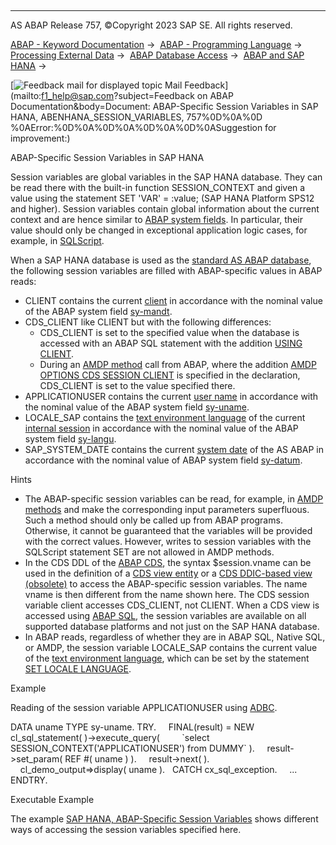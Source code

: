   

* * *

AS ABAP Release 757, ©Copyright 2023 SAP SE. All rights reserved.

[ABAP - Keyword Documentation](javascript:call_link\('abenabap.htm'\)) →  [ABAP - Programming Language](javascript:call_link\('abenabap_reference.htm'\)) →  [Processing External Data](javascript:call_link\('abenabap_language_external_data.htm'\)) →  [ABAP Database Access](javascript:call_link\('abendb_access.htm'\)) →  [ABAP and SAP HANA](javascript:call_link\('abenabap_hana.htm'\)) → 

 [![](Mail.gif?object=Mail.gif&sap-language=EN "Feedback mail for displayed topic") Mail Feedback](mailto:f1_help@sap.com?subject=Feedback on ABAP Documentation&body=Document: ABAP-Specific Session Variables in SAP HANA, ABENHANA_SESSION_VARIABLES, 757%0D%0A%0D
%0AError:%0D%0A%0D%0A%0D%0A%0D%0ASuggestion for improvement:)

ABAP-Specific Session Variables in SAP HANA

Session variables are global variables in the SAP HANA database. They can be read there with the built-in function SESSION\_CONTEXT and given a value using the statement SET 'VAR' = :value; (SAP HANA Platform SPS12 and higher). Session variables contain global information about the current context and are hence similar to [ABAP system fields](javascript:call_link\('abensystem_field_glosry.htm'\) "Glossary Entry"). In particular, their value should only be changed in exceptional application logic cases, for example, in [SQLScript](javascript:call_link\('abensql_script_glosry.htm'\) "Glossary Entry").

When a SAP HANA database is used as the [standard AS ABAP database](javascript:call_link\('abenstandard_db_glosry.htm'\) "Glossary Entry"), the following session variables are filled with ABAP-specific values in ABAP reads:

-   CLIENT contains the current [client](javascript:call_link\('abenclient_glosry.htm'\) "Glossary Entry") in accordance with the nominal value of the ABAP system field [sy-mandt](javascript:call_link\('abensystem_fields.htm'\)).
-   CDS\_CLIENT like CLIENT but with the following differences:
    -   CDS\_CLIENT is set to the specified value when the database is accessed with an ABAP SQL statement with the addition [USING CLIENT](javascript:call_link\('abapselect_client.htm'\)).
    -   During an [AMDP method](javascript:call_link\('abenamdp_method_glosry.htm'\) "Glossary Entry") call from ABAP, where the addition [AMDP OPTIONS CDS SESSION CLIENT](javascript:call_link\('abapmethods_amdp_options.htm'\)) is specified in the declaration, CDS\_CLIENT is set to the value specified there.
-   APPLICATIONUSER contains the current [user name](javascript:call_link\('abenuser_name_glosry.htm'\) "Glossary Entry") in accordance with the nominal value of the ABAP system field [sy-uname](javascript:call_link\('abensystem_fields.htm'\)).
-   LOCALE\_SAP contains the [text environment language](javascript:call_link\('abentext_env_langu_glosry.htm'\) "Glossary Entry") of the current [internal session](javascript:call_link\('abeninternal_session_glosry.htm'\) "Glossary Entry") in accordance with the nominal value of the ABAP system field [sy-langu](javascript:call_link\('abensystem_fields.htm'\)).
-   SAP\_SYSTEM\_DATE contains the current [system date](javascript:call_link\('abensystem_date_glosry.htm'\) "Glossary Entry") of the AS ABAP in accordance with the nominal value of ABAP system field [sy-datum](javascript:call_link\('abensystem_fields.htm'\)).

Hints

-   The ABAP-specific session variables can be read, for example, in [AMDP methods](javascript:call_link\('abenamdp_hdb_sqlscript.htm'\)) and make the corresponding input parameters superfluous. Such a method should only be called up from ABAP programs. Otherwise, it cannot be guaranteed that the variables will be provided with the correct values. However, writes to session variables with the SQLScript statement SET are not allowed in AMDP methods.
-   In the CDS DDL of the [ABAP CDS](javascript:call_link\('abenabap_cds_glosry.htm'\) "Glossary Entry"), the syntax $session.vname can be used in the definition of a [CDS view entity](javascript:call_link\('abencds_v2_view_glosry.htm'\) "Glossary Entry") or a [CDS DDIC-based view (obsolete)](javascript:call_link\('abencds_v1_view_glosry.htm'\) "Glossary Entry") to access the ABAP-specific session variables. The name vname is then different from the name shown here. The CDS session variable client accesses CDS\_CLIENT, not CLIENT. When a CDS view is accessed using [ABAP SQL](javascript:call_link\('abenabap_sql_glosry.htm'\) "Glossary Entry"), the session variables are available on all supported database platforms and not just on the SAP HANA database.
-   In ABAP reads, regardless of whether they are in ABAP SQL, Native SQL, or AMDP, the session variable LOCALE\_SAP contains the current value of the [text environment language](javascript:call_link\('abentext_env_langu_glosry.htm'\) "Glossary Entry"), which can be set by the statement [SET LOCALE LANGUAGE](javascript:call_link\('abapset_locale.htm'\)).

Example

Reading of the session variable APPLICATIONUSER using [ADBC](javascript:call_link\('abenadbc_glosry.htm'\) "Glossary Entry").

DATA uname TYPE sy-uname.
TRY.
    FINAL(result) = NEW cl\_sql\_statement( )->execute\_query(
        \`select SESSION\_CONTEXT('APPLICATIONUSER') from DUMMY\` ).
    result->set\_param( REF #( uname ) ).
    result->next( ).
    cl\_demo\_output=>display( uname ).
  CATCH cx\_sql\_exception.
    ...
ENDTRY.

Executable Example

The example [SAP HANA, ABAP-Specific Session Variables](javascript:call_link\('abenhana_session_variables_abexa.htm'\)) shows different ways of accessing the session variables specified here.